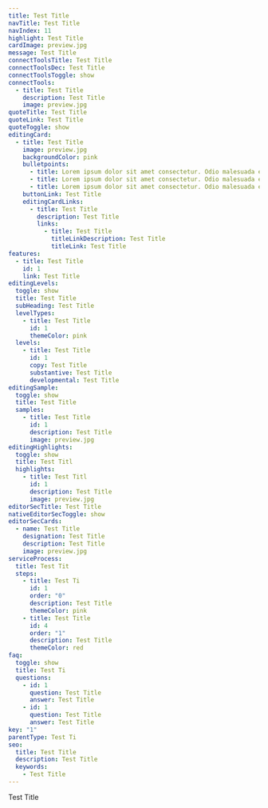 ```yaml
---
title: Test Title
navTitle: Test Title
navIndex: 11
highlight: Test Title
cardImage: preview.jpg
message: Test Title
connectToolsTitle: Test Title
connectToolsDec: Test Title
connectToolsToggle: show
connectTools:
  - title: Test Title
    description: Test Title
    image: preview.jpg
quoteTitle: Test Title
quoteLink: Test Title
quoteToggle: show
editingCard:
  - title: Test Title
    image: preview.jpg
    backgroundColor: pink
    bulletpoints:
      - title: Lorem ipsum dolor sit amet consectetur. Odio malesuada eu fames dictum. Lorem ipsum dolor sit amet consectetur. Odio malesuada eu fames dictum
      - title: Lorem ipsum dolor sit amet consectetur. Odio malesuada eu fames dictum. Lorem ipsum dolor sit amet consectetur. Odio malesuada eu fames dictum
      - title: Lorem ipsum dolor sit amet consectetur. Odio malesuada eu fames dictum. Lorem ipsum dolor sit amet consectetur. Odio malesuada eu fames dictum
    buttonLink: Test Title
    editingCardLinks:
      - title: Test Title
        description: Test Title
        links:
          - title: Test Title
            titleLinkDescription: Test Title
            titleLink: Test Title
features:
  - title: Test Title
    id: 1
    link: Test Title
editingLevels:
  toggle: show
  title: Test Title
  subHeading: Test Title
  levelTypes:
    - title: Test Title
      id: 1
      themeColor: pink
  levels:
    - title: Test Title
      id: 1
      copy: Test Title
      substantive: Test Title
      developmental: Test Title
editingSample:
  toggle: show
  title: Test Title
  samples:
    - title: Test Title
      id: 1
      description: Test Title
      image: preview.jpg
editingHighlights:
  toggle: show
  title: Test Titl
  highlights:
    - title: Test Titl
      id: 1
      description: Test Title
      image: preview.jpg
editorSecTitle: Test Title
nativeEditorSecToggle: show
editorSecCards:
  - name: Test Title
    designation: Test Title
    description: Test Title
    image: preview.jpg
serviceProcess:
  title: Test Tit
  steps:
    - title: Test Ti
      id: 1
      order: "0"
      description: Test Title
      themeColor: pink
    - title: Test Title
      id: 4
      order: "1"
      description: Test Title
      themeColor: red
faq:
  toggle: show
  title: Test Ti
  questions:
    - id: 1
      question: Test Title
      answer: Test Title
    - id: 1
      question: Test Title
      answer: Test Title
key: "1"
parentType: Test Ti
seo:
  title: Test Title
  description: Test Title
  keywords:
    - Test Title
---
```


Test Title
